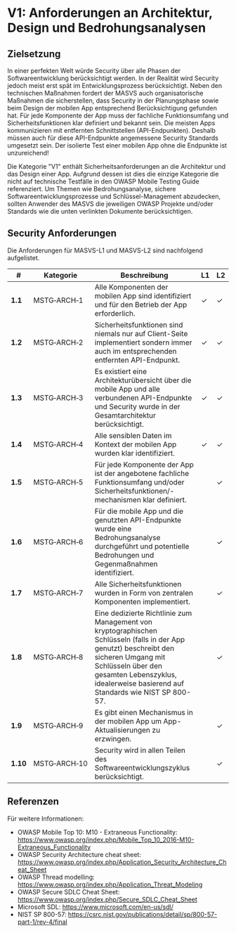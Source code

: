 # V1: Anforderungen an Architektur, Design und Bedrohungsanalysen

## Zielsetzung

In einer perfekten Welt würde Security über alle Phasen der Softwareentwicklung berücksichtigt werden. In der Realität wird Security jedoch meist erst spät im Entwicklungsprozess berücksichtigt. Neben den technischen Maßnahmen fordert der MASVS auch organisatorische Maßnahmen die sicherstellen, dass Security in der Planungsphase sowie beim Design der mobilen App entsprechend Berücksichtigung gefunden hat. Für jede Komponente der App muss der fachliche Funktionsumfang und Sicherheitsfunktionen klar definiert und bekannt sein. Die meisten Apps kommunizieren mit entfernten Schnittstellen (API-Endpunkten). Deshalb müssen auch für diese API-Endpunkte angemessene Security Standards umgesetzt sein. Der isolierte Test einer mobilen App ohne die Endpunkte ist unzureichend!

Die Kategorie "V1" enthält Sicherheitsanforderungen an die Architektur und das Design einer App. Aufgrund dessen ist dies die einzige Kategorie die nicht auf technische Testfälle in den OWASP Mobile Testing Guide referenziert. Um Themen wie Bedrohungsanalyse, sichere Softwareentwicklungsprozesse und Schlüssel-Management abzudecken, sollten Anwender des MASVS die jeweiligen OWASP Projekte und/oder Standards wie die unten verlinkten Dokumente berücksichtigen.

## Security Anforderungen

Die Anforderungen für MASVS-L1 und MASVS-L2 sind nachfolgend aufgelistet.

| # | Kategorie | Beschreibung | L1 | L2 |
| --- | --- | --- | --- | --- |
| **1.1** | MSTG‑ARCH‑1 | Alle Komponenten der mobilen App sind identifiziert und für den Betrieb der App erforderlich. | ✓ | ✓ |
| **1.2** | MSTG‑ARCH‑2 | Sicherheitsfunktionen sind niemals nur auf Client-Seite implementiert sondern immer auch im entsprechenden entfernten API-Endpunkt. | ✓ | ✓ |
| **1.3** | MSTG‑ARCH‑3 | Es existiert eine Architekturübersicht über die mobile App und alle verbundenen API-Endpunkte und Security wurde in der Gesamtarchitektur berücksichtigt. | ✓ | ✓ |
| **1.4** | MSTG‑ARCH‑4 | Alle sensiblen Daten im Kontext der mobilen App wurden klar identifiziert. | ✓ | ✓ |
| **1.5** | MSTG‑ARCH‑5 | Für jede Komponente der App ist der angebotene fachliche Funktionsumfang und/oder Sicherheitsfunktionen/-mechanismen klar definiert.  |   | ✓ |
| **1.6** | MSTG‑ARCH‑6 | Für die mobile App und die genutzten API-Endpunkte wurde eine Bedrohungsanalyse durchgeführt und potentielle Bedrohungen und Gegenmaßnahmen identifiziert. |   | ✓ |
| **1.7** | MSTG‑ARCH‑7 | Alle Sicherheitsfunktionen wurden in Form von zentralen Komponenten implementiert. |   | ✓ |
| **1.8** | MSTG‑ARCH‑8 | Eine dedizierte Richtlinie zum Management von kryptographischen Schlüsseln (falls in der App genutzt) beschreibt den sicheren Umgang mit Schlüsseln über den gesamten Lebenszyklus, idealerweise basierend auf Standards wie NIST SP 800-57. |   | ✓ |
| **1.9** | MSTG‑ARCH‑9 | Es gibt einen Mechanismus in der mobilen App um App-Aktualisierungen zu erzwingen. |   | ✓ |
| **1.10** | MSTG‑ARCH‑10 | Security wird in allen Teilen des Softwareentwicklungszyklus berücksichtigt. |   | ✓ |

<div style="page-break-after: always;" >
</div>

## Referenzen

Für weitere Informationen:

- OWASP Mobile Top 10: M10 - Extraneous Functionality: <https://www.owasp.org/index.php/Mobile_Top_10_2016-M10-Extraneous_Functionality>
- OWASP Security Architecture cheat sheet: <https://www.owasp.org/index.php/Application_Security_Architecture_Cheat_Sheet>
- OWASP Thread modelling: <https://www.owasp.org/index.php/Application_Threat_Modeling>
- OWASP Secure SDLC Cheat Sheet: <https://www.owasp.org/index.php/Secure_SDLC_Cheat_Sheet>
- Microsoft SDL: <https://www.microsoft.com/en-us/sdl/>
- NIST SP 800-57: <https://csrc.nist.gov/publications/detail/sp/800-57-part-1/rev-4/final>
